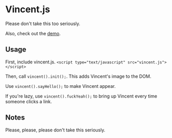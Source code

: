 # Vincent.js
Please don't take this too seriously.

Also, check out the [demo](http://ryhan.me/lab/vincentjs/).

## Usage
First, include vincent.js.
`<script type="text/javascript" src="vincent.js"></script>`

Then, call `vincent().init();`. This adds Vincent's image to the DOM.

Use `vincent().sayHello();` to make Vincent appear. 

If you're lazy, use `vincent().fuckYeah();` to bring up Vincent every time someone clicks a link.

## Notes
Please, please, please don't take this seriously.
